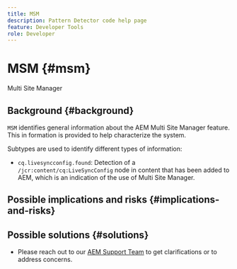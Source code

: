 ```yaml
---
title: MSM
description: Pattern Detector code help page
feature: Developer Tools
role: Developer
---
```


# MSM {#msm}

Multi Site Manager

## Background {#background}

`MSM` identifies general information about the AEM Multi Site Manager feature. This in formation is provided to help characterize the system.

Subtypes are used to identify different types of information:

* `cq.livesyncconfig.found`: Detection of a `/jcr:content/cq:LiveSyncConfig` node in content that has been added to AEM, which is an indication of the use of Multi Site Manager.

## Possible implications and risks {#implications-and-risks}


## Possible solutions {#solutions}

* Please reach out to our [AEM Support Team](https://helpx.adobe.com/enterprise/using/support-for-experience-cloud.html) to get clarifications or to address concerns.
